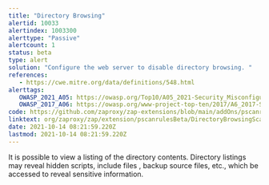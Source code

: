 ```yaml
---
title: "Directory Browsing"
alertid: 10033
alertindex: 1003300
alerttype: "Passive"
alertcount: 1
status: beta
type: alert
solution: "Configure the web server to disable directory browsing. "
references:
   - https://cwe.mitre.org/data/definitions/548.html
alerttags: 
   OWASP_2021_A05: https://owasp.org/Top10/A05_2021-Security_Misconfiguration/
   OWASP_2017_A06: https://owasp.org/www-project-top-ten/2017/A6_2017-Security_Misconfiguration.html
code: https://github.com/zaproxy/zap-extensions/blob/main/addOns/pscanrulesBeta/src/main/java/org/zaproxy/zap/extension/pscanrulesBeta/DirectoryBrowsingScanRule.java
linktext: org/zaproxy/zap/extension/pscanrulesBeta/DirectoryBrowsingScanRule.java
date: 2021-10-14 08:21:59.220Z
lastmod: 2021-10-14 08:21:59.220Z
---
```

It is possible to view a listing of the directory contents. Directory listings may reveal hidden scripts, include files , backup source files, etc., which be accessed to reveal sensitive information.

